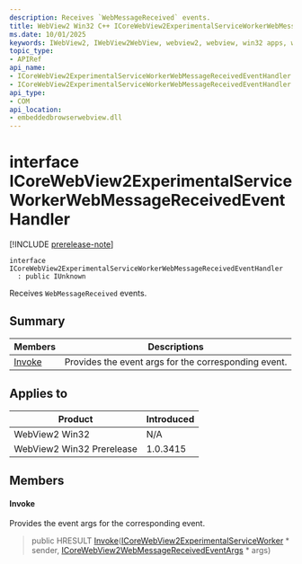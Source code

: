 ```yaml
---
description: Receives `WebMessageReceived` events.
title: WebView2 Win32 C++ ICoreWebView2ExperimentalServiceWorkerWebMessageReceivedEventHandler
ms.date: 10/01/2025
keywords: IWebView2, IWebView2WebView, webview2, webview, win32 apps, win32, edge, ICoreWebView2, ICoreWebView2Controller, browser control, edge html, ICoreWebView2ExperimentalServiceWorkerWebMessageReceivedEventHandler
topic_type: 
- APIRef
api_name:
- ICoreWebView2ExperimentalServiceWorkerWebMessageReceivedEventHandler
- ICoreWebView2ExperimentalServiceWorkerWebMessageReceivedEventHandler.Invoke
api_type:
- COM
api_location:
- embeddedbrowserwebview.dll
---
```


# interface ICoreWebView2ExperimentalServiceWorkerWebMessageReceivedEventHandler

[!INCLUDE [prerelease-note](../includes/prerelease-note.md)]

```
interface ICoreWebView2ExperimentalServiceWorkerWebMessageReceivedEventHandler
  : public IUnknown
```

Receives `WebMessageReceived` events.

## Summary

 Members                        | Descriptions
--------------------------------|---------------------------------------------
[Invoke](#invoke) | Provides the event args for the corresponding event.

## Applies to

Product                         | Introduced
--------------------------------|---------------------------------------------
WebView2 Win32            |    N/A
WebView2 Win32 Prerelease |    1.0.3415

## Members

#### Invoke

Provides the event args for the corresponding event.

> public HRESULT [Invoke](#invoke)([ICoreWebView2ExperimentalServiceWorker](icorewebview2experimentalserviceworker.md#icorewebview2experimentalserviceworker) * sender, [ICoreWebView2WebMessageReceivedEventArgs](icorewebview2webmessagereceivedeventargs.md#icorewebview2webmessagereceivedeventargs) * args)

